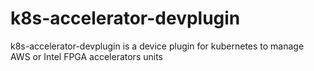 # k8s-accelerator-devplugin
k8s-accelerator-devplugin is a device plugin for kubernetes to manage AWS or Intel FPGA accelerators units
